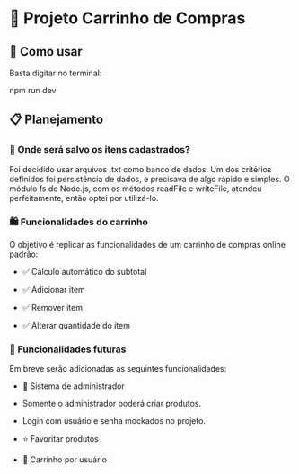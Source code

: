 
# 🛒 Projeto Carrinho de Compras

## 🚀 Como usar
Basta digitar no terminal:


npm run dev


## 📋 Planejamento

### 📂 Onde será salvo os itens cadastrados?
Foi decidido usar arquivos .txt como banco de dados.
Um dos critérios definidos foi persistência de dados, e precisava de algo rápido e simples.
O módulo fs do Node.js, com os métodos readFile e writeFile, atendeu perfeitamente, então optei por utilizá-lo.

### 🛍️ Funcionalidades do carrinho
O objetivo é replicar as funcionalidades de um carrinho de compras online padrão:

- ✅ Cálculo automático do subtotal

- ✅ Adicionar item

- ✅ Remover item

- ✅ Alterar quantidade do item

### 🔮 Funcionalidades futuras
Em breve serão adicionadas as seguintes funcionalidades:

- 🔑 Sistema de administrador

- Somente o administrador poderá criar produtos.

- Login com usuário e senha mockados no projeto.

- ⭐ Favoritar produtos

- 👤 Carrinho por usuário
